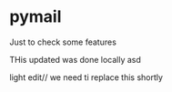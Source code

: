 # pymail

Just to check some features

THis updated was done locally
asd

light edit//
we need ti replace this shortly
